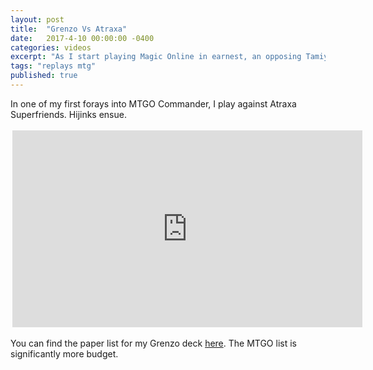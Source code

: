 ```yaml
---
layout: post
title:  "Grenzo Vs Atraxa"
date:   2017-4-10 00:00:00 -0400
categories: videos
excerpt: "As I start playing Magic Online in earnest, an opposing Tamiyo threatens to go ultimate."
tags: "replays mtg"
published: true
---
```


In one of my first forays into MTGO Commander, I play against Atraxa Superfriends.  Hijinks ensue.

<div style="margin:auto;width:560px;padding:3px">

<iframe width="560" height="315" src="https://www.youtube.com/embed/iqdUiX2jV78" frameborder="0" allowfullscreen></iframe>

</div>

You can find the paper list for my Grenzo deck <a href="http://tappedout.net/mtg-decks/combo-grenzo/" target="_blank">here</a>.  The MTGO list is significantly more budget.